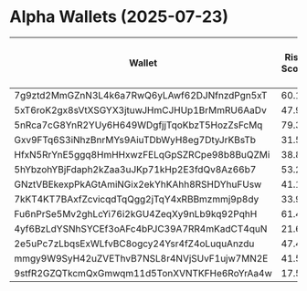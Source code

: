 # Alpha Wallets (2025-07-23)

| Wallet | Risk Score | Backtesting ROI (SOL) | Portfolio Value (USD) | SOL Balance | Farming Attempts / Total Tokens | Farming Ratio (%) | Median/Avg Risk of Last 10 Tokens | Median/Avg MC of Last 10 Tokens | Winrate (%) | ROI (%) | ROI (1D) (%) | Win Rate 1D (%) | Tokens (1D) | ROI (7D) (%) | Win Rate 7D (%) | Tokens (7D) | ROI (30D) (%) | Win Rate 30D (%) | Tokens (30D) | Realized Gains (USD) | Unrealized Gains (USD) | Median/Avg Holding Time (min) | Buy Size | Median/Avg Profit % Per Trade | Median/Avg Loss % Per Trade |
|----------|----------|----------|----------|----------|----------|----------|----------|----------|----------|----------|----------|----------|----------|----------|----------|----------|----------|----------|----------|----------|----------|----------|----------|----------|----------|
| 7g9ztd2MmGZnN3L4k6a7RwQ6yLAwf62DJNfnzdPgn5xT | 60.17 | 20.66% | $16508.06 | 72.8405 | 0 / 20 | 0.00% | 7.00/5.50 | $17.41K/$3.32M | 55.00% | 322.76% | 0.96% | 100.00% | 0 | 27.18% | 66.67% | 6 | 318.00% | 50.00% | 18 | $15356.59 | $520.24 | 2730.07/7467.27 | $185.80 | 2539.82%/2539.82% | -/- |
| 5xT6roK2gx8sVtXSGYX3jtuwJHmCJHUp1BrMmRU6AaDv | 47.95 | 9.69% | $33798.83 | 100.5397 | 4 / 290 | 1.38% | 6.00/5.00 | $44.48K/$171.00K | 47.93% | 115.22% | 1.41% | 100.00% | 0 | 1.57% | 57.14% | 6 | 13.74% | 46.43% | 24 | $132465.78 | $8074.17 | 550.17/25414.02 | $275.70 | 50.52%/218.08% | -24.50%/-31.57% |
| 5nRca7cG8YnR2YUy6H649WDgfjjTqoKbzT5HozZsFcMq | 79.34 | 4.54% | $2289.18 | 5.0837 | 1 / 17 | 5.88% | 4.50/4.90 | $5.95K/$36.50K | 47.06% | 19.60% | 0.00% | 0.00% | 0 | 12.53% | 33.33% | 5 | 100.00% | 47.06% | 17 | $1161.11 | $271.14 | 22.17/199.01 | $180.26 | -/- | -/- |
| Gxv9FTq6S3iNhzBnrMYs9AiuTDbWyH8eg7DtyJrKBsTb | 31.57 | 4.35% | $16692.13 | 10.0092 | 0 / 13 | 0.00% | 0.00/0.00 | $207.57M/$266.57M | 53.85% | 20.52% | 0.32% | 40.00% | 0 | 25.51% | 57.14% | 1 | 5628.84% | 66.67% | 8 | $5811.46 | $662.85 | 26367.96/36688.99 | $373.63 | 56.70%/56.70% | -49.10%/-62.12% |
| HfxN5RrYnE5ggq8HmHHxwzFELqGpSZRCpe98b8BuQZMi | 38.88 | 4.12% | $16717.20 | 32.4514 | 3 / 124 | 2.42% | 7.50/6.90 | $67.89K/$2.53M | 45.16% | 10.44% | 9.25% | 83.33% | 2 | 128.67% | 71.43% | 11 | 171.69% | 47.27% | 52 | $18540.36 | $1649.64 | 86.58/3079.83 | $614.32 | 38.28%/59.25% | -31.33%/-36.80% |
| 5hYbzohYBjFdaph2kZaa3uJKp71kHp2E3fdQv8Az66b7 | 53.24 | 2.52% | $2009.17 | 9.3873 | 0 / 22 | 0.00% | 3.50/3.10 | $220.69K/$1.13M | 50.00% | 6.10% | 20.61% | 66.67% | 2 | 138.59% | 50.00% | 10 | 100.00% | 50.00% | 22 | $2047.59 | $36.17 | 121.14/2862.10 | $209.73 | -/- | -/- |
| GNztVBEkexpPkAGtAmiNGix2ekYhKAhh8RSHDYhuFUsw | 41.12 | 2.29% | $5434.45 | 28.5760 | 2 / 153 | 1.31% | 3.50/3.40 | $221.17K/$9.23M | 59.48% | 22.76% | 0.95% | 80.00% | 4 | 10.98% | 75.00% | 12 | 27.14% | 68.29% | 39 | $15917.58 | $1119.25 | 236.89/2401.19 | $237.07 | 51.56%/70.85% | -43.28%/-46.63% |
| 7kKT4KT7BAxfZcvicqdTqQgg2jTqY4xRBBmzmmj9p8dy | 33.97 | 1.54% | $5700.73 | 6.0484 | 0 / 77 | 0.00% | 0.00/0.90 | $25.11M/$1.36B | 71.43% | 10.59% | 5.28% | 66.67% | 0 | 9.05% | 66.67% | 1 | 14.94% | 78.57% | 5 | $60139.00 | $883.13 | 28008.54/71099.72 | $234.05 | 14.94%/42.95% | -8.82%/-32.24% |
| Fu6nPrSe5Mv2ghLcYi76i2kGU4ZeqXy9nLb9kq92PqhH | 61.47 | 1.12% | $5025.10 | 19.8168 | 0 / 15 | 0.00% | 7.00/6.50 | $19.04K/$137.54K | 46.67% | 87.14% | 107.67% | 100.00% | 4 | 103.61% | 85.71% | 5 | 1869.70% | 58.33% | 12 | $2890.07 | $158.09 | 5322.01/6595.11 | $137.93 | -/- | -67.87%/-55.35% |
| 4yf6BzLdYSNhSYCEf3oAFc4bPJC39A7RR4mKadCT4quN | 21.60 | 0.19% | $35095.07 | 159.5147 | 1 / 44 | 2.27% | 0.00/2.60 | $5.74M/$13.68M | 52.27% | 5.83% | 55.06% | 71.43% | 3 | 318.33% | 48.39% | 29 | 100.00% | 52.27% | 44 | $4435.48 | $-60.87 | 403.32/1216.59 | $500.52 | -/- | -/- |
| 2e5uPc7zLbqsExWLfvBC8ogcy24Ysr4fZ4oLuquAnzdu | 47.47 | 0.15% | $4530.30 | 15.0260 | 0 / 12 | 0.00% | 4.00/3.67 | $578.54K/$8.73M | 50.00% | 36.88% | 0.00% | 0.00% | 0 | 313.00% | 80.00% | 2 | 100.00% | 50.00% | 12 | $2160.80 | $-40.50 | 1897.26/3852.62 | $417.41 | -/- | -/- |
| mmgy9W9SyH42uZVEThvB7NSL8r4NVjSUvF1ujw7MN2E | 41.50 | 0.00% | $12910.86 | 68.3121 | 0 / 28 | 0.00% | 4.00/3.80 | $1.18M/$448.61M | 78.57% | 143.61% | 0.00% | 100.00% | 0 | 107.16% | 100.00% | 1 | 125.02% | 80.00% | 4 | $11037.44 | $-86.67 | 64.49/3379.49 | $197.74 | 90.02%/446.53% | -21.46%/-33.87% |
| 9stfR2GZQTkcmQxGmwqm11d5TonXVNTKFHe6RoYrAa4w | 17.58 | 0.00% | $10139.32 | 53.6703 | 4 / 155 | 2.58% | 0.00/2.40 | $8.15M/$9.31M | 82.58% | 68.28% | 0.02% | 100.00% | 0 | 11.40% | 85.71% | 0 | 462.69% | 87.76% | 39 | $67790.36 | $228.56 | 376.02/8198.38 | $125.45 | 76.22%/451.06% | -22.35%/-26.41% |
